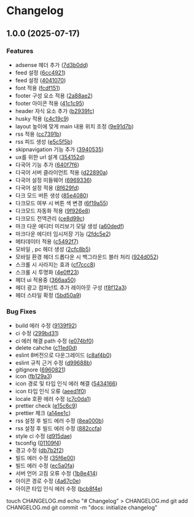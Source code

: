 # Changelog

## 1.0.0 (2025-07-17)


### Features

* adsense 헤더 추가 ([7d3b0dd](https://github.com/jho951/FrontEnd/commit/7d3b0dd9c9089cff1e5e920ebd359772fcef75ff))
* feed 설정 ([6cc4921](https://github.com/jho951/FrontEnd/commit/6cc49210bc69fd91f8cb1db2f36ef2a5208a3630))
* feed 설정 ([4041070](https://github.com/jho951/FrontEnd/commit/4041070fef7f8d6eb89a45931c1f5b33f49cee0a))
* font 적용 ([fcdf151](https://github.com/jho951/FrontEnd/commit/fcdf15151e3e5fa6f88bebc7ffff46ebfbca2d39))
* footer 구성 요소 적용 ([2a88ae2](https://github.com/jho951/FrontEnd/commit/2a88ae289b32d3a20e8c0bd69dca4cdcc3ffcb0d))
* footer 아이콘 적용 ([41c1c95](https://github.com/jho951/FrontEnd/commit/41c1c95fc1743aaf211ebb0baf36c13d70fbf845))
* header 자식 요소 추가 ([b2939fc](https://github.com/jho951/FrontEnd/commit/b2939fcf89a7fa7ecf3668d29d74637817ae6007))
* husky 적용 ([c4c19c9](https://github.com/jho951/FrontEnd/commit/c4c19c93575568ab7318217b8675c68a6e11a58f))
* layout 높이에 맞게 main 내용 위치 조정 ([9e91d7b](https://github.com/jho951/FrontEnd/commit/9e91d7bc49f2130b49d6ae757b4646e8b565ea72))
* rss 적용 ([cc7391b](https://github.com/jho951/FrontEnd/commit/cc7391bb989a9b53890b33caf8a01103e938cb3c))
* rss 피드 생성 ([e5c5f5b](https://github.com/jho951/FrontEnd/commit/e5c5f5b2987cbe7811381ce37e54ff5ff940e981))
* skipnavigation 기능 추가 ([3940535](https://github.com/jho951/FrontEnd/commit/3940535e25084a681c6dee7957ba16ca5e340d02))
* ux를 위한 url 설계 ([354152d](https://github.com/jho951/FrontEnd/commit/354152d79bc1c065c65fbecd80d5f81eb64fc450))
* 다국어 기능 추가 ([640f7f6](https://github.com/jho951/FrontEnd/commit/640f7f6494f63556cf5384796ece0ec5287523c4))
* 다국어 서버 클라이언트 적용 ([d22890a](https://github.com/jho951/FrontEnd/commit/d22890a8515663f67a1303fd5f99f7ad4d69a9df))
* 다국어 설정 미들웨어 ([6969336](https://github.com/jho951/FrontEnd/commit/6969336a9c1fb0cfddc87ca3470a21439a54f828))
* 다국어 설정 적용 ([8f629fd](https://github.com/jho951/FrontEnd/commit/8f629fd36ca7e177fef3108c993ebaff8615b4a3))
* 다크 모드 버튼 생성 ([85e4080](https://github.com/jho951/FrontEnd/commit/85e40809facd3d3eb029f52bd82006e5ff6ea41c))
* 다크모드 여부 시 버튼 색 변경 ([6f19a55](https://github.com/jho951/FrontEnd/commit/6f19a5549b3166c5d60426c0fef3fb2b2e4b2cc6))
* 다크모드 자동화 적용 ([9f926e8](https://github.com/jho951/FrontEnd/commit/9f926e8192887bfbfd0093085bd688e024f1909b))
* 다크모드 전역관리 ([ce8d99c](https://github.com/jho951/FrontEnd/commit/ce8d99cc301a70394fd2f80a0e3e301ab0e16561))
* 마크 다운 에디터 미리보기 모달 생성 ([a60dedf](https://github.com/jho951/FrontEnd/commit/a60dedf6ab3e27d6fea1e499f89fc9d944ae9734))
* 마크다운 에디터 임시저장 기능 ([2fdc5e2](https://github.com/jho951/FrontEnd/commit/2fdc5e2414093b33f4859b98efbfe4e57ccbface))
* 메타데이터 적용 ([c5492f7](https://github.com/jho951/FrontEnd/commit/c5492f7b2c879e2739155405aa8291dbab2949a2))
* 모바일 , pc 헤더 생성 ([2cfc8b5](https://github.com/jho951/FrontEnd/commit/2cfc8b5ae0959954c9a7555f960b84e30bafecca))
* 모바일 환경 헤더 드롭다운 시 백그라운드 블러 처리 ([924d052](https://github.com/jho951/FrontEnd/commit/924d05207ed64b28e44ea6c006420831c0bf5ef4))
* 스크롤 시 사라지는 효과 ([cf7ccc8](https://github.com/jho951/FrontEnd/commit/cf7ccc83a416ea6e48311349e399c798bcb6b72a))
* 스크롤 시 투명화 ([4e0ff23](https://github.com/jho951/FrontEnd/commit/4e0ff234a0c34c8e4b4aba1f7780552ded1c9531))
* 헤더 ui 적용중 ([366aa50](https://github.com/jho951/FrontEnd/commit/366aa50fc0338ef51ef91d4eed9db2dd9a71ae2f))
* 헤더 광고 컴퍼넌트 추가 레이아웃 구성 ([f8f12a3](https://github.com/jho951/FrontEnd/commit/f8f12a339d6047ce028dcf5ae5544f300cb3fe1c))
* 헤더 스타일 확정 ([5bd50a9](https://github.com/jho951/FrontEnd/commit/5bd50a9cebba8270c1f848780110dbb6f467b2f5))


### Bug Fixes

* build 에러 수정 ([9139f92](https://github.com/jho951/FrontEnd/commit/9139f9297c1c294e554c93749cb08eded02d6044))
* ci 수정 ([299bd31](https://github.com/jho951/FrontEnd/commit/299bd31a0d5114ba58c55f5acca2f9217fe6bc63))
* ci 에러 해결 path 수정 ([e074bf0](https://github.com/jho951/FrontEnd/commit/e074bf0fcde41c6cd961be1630cc949d973cd591))
* delete cahche ([c11ed0d](https://github.com/jho951/FrontEnd/commit/c11ed0df0e7446f7bb62a406d01d7f4c40a640d2))
* eslint 8버전으로 다운그레이드 ([c8af4b0](https://github.com/jho951/FrontEnd/commit/c8af4b00136caf9778cb658fd82e5d558321ece4))
* eslint 규칙 근거 수정 ([d99688b](https://github.com/jho951/FrontEnd/commit/d99688b71a6591e3cad2d2af70110f15117a388a))
* gitignore ([6960821](https://github.com/jho951/FrontEnd/commit/6960821fc2bfbecc53d7d00ae4719df19cfa4f2a))
* icon ([fb129a3](https://github.com/jho951/FrontEnd/commit/fb129a3773978f4fefc356d1594564a668a7065b))
* icon 경로 및 타입 인식 에러 해결 ([5434166](https://github.com/jho951/FrontEnd/commit/5434166937dc0e888ac1d26a0c6019e0a6b12f9b))
* icon 타입 인식 오류 ([aeed1f0](https://github.com/jho951/FrontEnd/commit/aeed1f0d2fe38da0d55fe7c718898f706f9df3a0))
* locale 호환 에러 수정 ([c7c0da1](https://github.com/jho951/FrontEnd/commit/c7c0da1e107d03dfbff3b2572bd575f50d2777ef))
* prettier check ([e15c6c9](https://github.com/jho951/FrontEnd/commit/e15c6c99fb184474ed775f0690550a492d7bdcd8))
* prettier 체크 ([a14ee1c](https://github.com/jho951/FrontEnd/commit/a14ee1cc66d859621bb8b13f4aca0eca60f13646))
* rss 설정 후 빌드 에러 수정 ([8ea000b](https://github.com/jho951/FrontEnd/commit/8ea000b49f1ca3daaa94f714b564a3999966c914))
* rss 설정 후 빌드 에러 수정 ([882ccfa](https://github.com/jho951/FrontEnd/commit/882ccfa396546cb631eef3e2ba6cdc08a40d18b4))
* style ci 수정 ([d915dae](https://github.com/jho951/FrontEnd/commit/d915dae0ad307ebf43078d9ad21d4a6868a9c089))
* tsconfig ([01109f4](https://github.com/jho951/FrontEnd/commit/01109f44da2657c16b34341bd701839016f9e90b))
* 경고 수정 ([db7b2f2](https://github.com/jho951/FrontEnd/commit/db7b2f286b32e30d9785b3e4b259fc5b565c9e33))
* 빌드 에러 수정 ([35f6e00](https://github.com/jho951/FrontEnd/commit/35f6e00121eb77c5bc2a6fa8a5ef3984b2b5d6d8))
* 빌드 에러 수정 ([ec5a0fa](https://github.com/jho951/FrontEnd/commit/ec5a0faba3c9a10b6787375c23bb0a8923ecddcc))
* 서버 언어 고침 오류 수정 ([1b8e414](https://github.com/jho951/FrontEnd/commit/1b8e4148d0db395cf0cb656141984e4324d4d058))
* 아이콘 경로 수정 ([4a67c0e](https://github.com/jho951/FrontEnd/commit/4a67c0e5585def2d9f6c84ae9e6dfa9daa34f9fb))
* 아이콘 타입 인식 에러 수정 ([bcb8f4e](https://github.com/jho951/FrontEnd/commit/bcb8f4e4c6cfbb819bdc0b3d900c5c535abe5772))

touch CHANGELOG.md
echo "# Changelog" > CHANGELOG.md
git add CHANGELOG.md
git commit -m "docs: initialize changelog"
